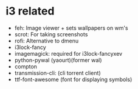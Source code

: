 # i3 related
- feh: Image viewer + sets wallpapers on wm's
- scrot: For taking screenshots
- rofi: Alternative to dmenu
- i3lock-fancy
- imagemagick: required for i3lock-fancyxev
- python-pywal (yaourt)(former wal)
- compton
- transmission-cli: (cli torrent client)
- ttf-font-awesome (font for displaying symbols)
